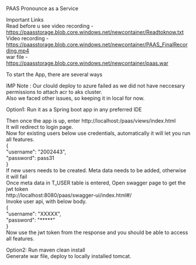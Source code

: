 PAAS
Pronounce as a Service

Important Links  
Read before u see video recording - https://paasstorage.blob.core.windows.net/newcontainer/Readtoknow.txt  
Video recording - https://paasstorage.blob.core.windows.net/newcontainer/PAAS_FinalRecording.mp4  
war file - https://paasstorage.blob.core.windows.net/newcontainer/paas.war  

To start the App, there are several ways  
  
IMP Note : Our clould deploy to azure failed as we did not have neccesary permissions to attach acr to aks cluster.   
Also we faced other issues, so keeping it in local for now.  

Option1: Run it as a Spring boot app in any preferred IDE    

Then once the app is up, enter http://localhost:<port number>/paas/views/index.html  
It will redirect to login page.  
Now for existing users below use credentials, automatically it will let you run all features.  
  {  
  "username": "2002443",  
  "password": pass31  
}  
  If new users needs to be created. Meta data needs to be added, otherwise it will fail  
  Once meta data in T_USER table is entered, Open swagger page to get the jwt token  
  http://localhost:8080/paas/swagger-ui/index.html#/  
  Invoke user api, with below body.  
  {  
  "username": "XXXXX",  
  "password": "*****"  
}  
  Now use the jwt token from the response and you should be able to access all features.  
  
Option2: Run maven clean install  
  Generate war file, deploy to locally installed tomcat.  

